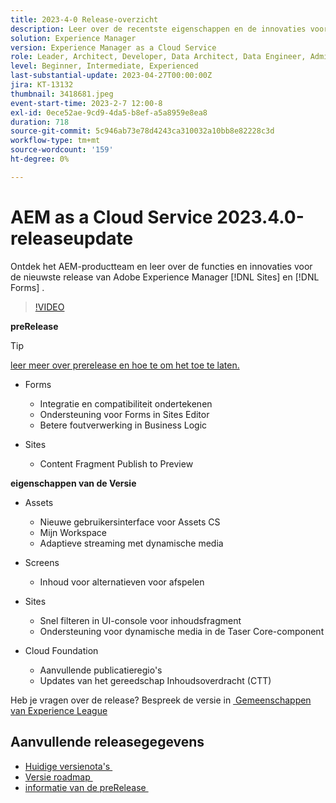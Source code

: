 ```yaml
---
title: 2023-4-0 Release-overzicht
description: Leer over de recentste eigenschappen en de innovaties voor 2023-2-0 versie voor Adobe Experience Manager  [!DNL Forms]  en  [!DNL Sites].
solution: Experience Manager
version: Experience Manager as a Cloud Service
role: Leader, Architect, Developer, Data Architect, Data Engineer, Admin, User
level: Beginner, Intermediate, Experienced
last-substantial-update: 2023-04-27T00:00:00Z
jira: KT-13132
thumbnail: 3418681.jpeg
event-start-time: 2023-2-7 12:00-8
exl-id: 0ece52ae-9cd9-4da5-b8ef-a5a8959e8ea8
duration: 718
source-git-commit: 5c946ab73e78d4243ca310032a10bb8e82228c3d
workflow-type: tm+mt
source-wordcount: '159'
ht-degree: 0%

---
```


# AEM as a Cloud Service 2023.4.0-releaseupdate

Ontdek het AEM-productteam en leer over de functies en innovaties voor de nieuwste release van Adobe Experience Manager [!DNL Sites] en [!DNL Forms] .

>[!VIDEO](https://video.tv.adobe.com/v/3418681/?learn=on)

**preRelease**

>[!TIP]
>
>[&#x200B; leer meer over prerelease en hoe te om het toe te laten.](https://experienceleague.adobe.com/docs/experience-manager-cloud-service/content/release-notes/prerelease.html?lang=nl-NL)

* Forms
   * Integratie en compatibiliteit ondertekenen
   * Ondersteuning voor Forms in Sites Editor
   * Betere foutverwerking in Business Logic

* Sites
   * Content Fragment Publish to Preview

**eigenschappen van de Versie**

* Assets
   * Nieuwe gebruikersinterface voor Assets CS
   * Mijn Workspace
   * Adaptieve streaming met dynamische media

* Screens
   * Inhoud voor alternatieven voor afspelen

* Sites
   * Snel filteren in UI-console voor inhoudsfragment
   * Ondersteuning voor dynamische media in de Taser Core-component

* Cloud Foundation
   * Aanvullende publicatieregio&#39;s
   * Updates van het gereedschap Inhoudsoverdracht (CTT)


Heb je vragen over de release?  Bespreek de versie in [&#x200B; Gemeenschappen van Experience League &#x200B;](https://adobe.ly/43FGHk0)


## Aanvullende releasegegevens

* [&#x200B; Huidige versienota&#39;s &#x200B;](https://experienceleague.adobe.com/docs/experience-manager-cloud-service/content/release-notes/home.html?lang=nl-NL)
* [&#x200B; Versie roadmap &#x200B;](https://experienceleague.adobe.com/docs/experience-manager-release-information/aem-release-updates/update-releases-roadmap.html?lang=nl-NL)
* [&#x200B; informatie van de preRelease &#x200B;](https://experienceleague.adobe.com/docs/experience-manager-cloud-service/content/release-notes/prerelease.html?lang=nl-NL)
